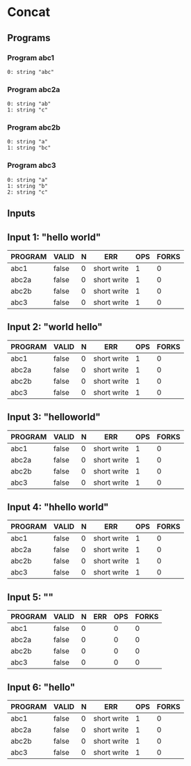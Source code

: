 # Concat

## Programs

### Program abc1

```
0: string "abc"
```

### Program abc2a

```
0: string "ab"
1: string "c"
```

### Program abc2b

```
0: string "a"
1: string "bc"
```

### Program abc3

```
0: string "a"
1: string "b"
2: string "c"
```

## Inputs

## Input 1: "hello world"

| PROGRAM | VALID | N |     ERR     | OPS | FORKS |
|---------|-------|---|-------------|-----|-------|
| abc1    | false | 0 | short write |   1 |     0 |
| abc2a   | false | 0 | short write |   1 |     0 |
| abc2b   | false | 0 | short write |   1 |     0 |
| abc3    | false | 0 | short write |   1 |     0 |

## Input 2: "world hello"

| PROGRAM | VALID | N |     ERR     | OPS | FORKS |
|---------|-------|---|-------------|-----|-------|
| abc1    | false | 0 | short write |   1 |     0 |
| abc2a   | false | 0 | short write |   1 |     0 |
| abc2b   | false | 0 | short write |   1 |     0 |
| abc3    | false | 0 | short write |   1 |     0 |

## Input 3: "helloworld"

| PROGRAM | VALID | N |     ERR     | OPS | FORKS |
|---------|-------|---|-------------|-----|-------|
| abc1    | false | 0 | short write |   1 |     0 |
| abc2a   | false | 0 | short write |   1 |     0 |
| abc2b   | false | 0 | short write |   1 |     0 |
| abc3    | false | 0 | short write |   1 |     0 |

## Input 4: "hhello world"

| PROGRAM | VALID | N |     ERR     | OPS | FORKS |
|---------|-------|---|-------------|-----|-------|
| abc1    | false | 0 | short write |   1 |     0 |
| abc2a   | false | 0 | short write |   1 |     0 |
| abc2b   | false | 0 | short write |   1 |     0 |
| abc3    | false | 0 | short write |   1 |     0 |

## Input 5: ""

| PROGRAM | VALID | N |  ERR  | OPS | FORKS |
|---------|-------|---|-------|-----|-------|
| abc1    | false | 0 | <nil> |   0 |     0 |
| abc2a   | false | 0 | <nil> |   0 |     0 |
| abc2b   | false | 0 | <nil> |   0 |     0 |
| abc3    | false | 0 | <nil> |   0 |     0 |

## Input 6: "hello"

| PROGRAM | VALID | N |     ERR     | OPS | FORKS |
|---------|-------|---|-------------|-----|-------|
| abc1    | false | 0 | short write |   1 |     0 |
| abc2a   | false | 0 | short write |   1 |     0 |
| abc2b   | false | 0 | short write |   1 |     0 |
| abc3    | false | 0 | short write |   1 |     0 |

